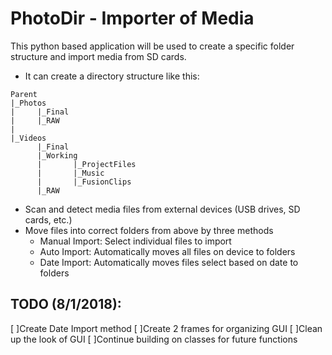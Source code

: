 # PhotoDir - Importer of Media
This python based application will be used to create a specific folder structure and import media from SD cards. 
- It can create a directory structure like this:
```
Parent
|_Photos
|     |_Final
|     |_RAW
|
|_Videos
      |_Final
      |_Working
      |       |_ProjectFiles
      |       |_Music
      |       |_FusionClips
      |_RAW

```
- Scan and detect media files from external devices (USB drives, SD cards, etc.)
- Move files into correct folders from above by three methods
    - Manual Import: Select individual files to import
    - Auto Import: Automatically moves all files on device to folders
    - Date Import: Automatically moves files select based on date to folders

## TODO (8/1/2018):
[ ]Create Date Import method
[ ]Create 2 frames for organizing GUI
[ ]Clean up the look of GUI
[ ]Continue building on classes for future functions
